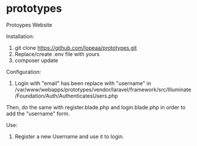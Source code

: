 # prototypes
Protoypes Website

Installation:

1. git clone https://github.com/lopeaa/prototypes.git
2. Replace/create .env file with yours
3. composer update

Configuration:
1. Login with "email" has been replace with "username" in /var/www/webapps/prototypes/vendor/laravel/framework/src/Illuminate/Foundation/Auth/AuthenticatesUsers.php

Then, do the same with register.blade.php and login.blade.php in order to add the "username" form.

Use:
1. Register a new Username and use it to login. 



